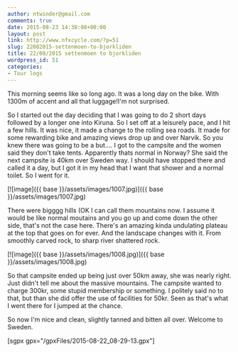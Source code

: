 ```yaml
---
author: ntwinder@gmail.com
comments: true
date: 2015-08-23 14:38:08+00:00
layout: post
link: http://www.nfxcycle.com/?p=51
slug: 22082015-settenmoen-to-bjorkliden
title: 22/08/2015 settenmoen to bjorkliden
wordpress_id: 51
categories:
- Tour logs
---
```


This morning seems like so long ago. It was a long day on the bike. With 1300m of accent and all that luggage!I'm not surprised. 

So I started out the day deciding that I was going to do 2 short days followed by a longer one into Kiruna. So I set off at a leisurely pace, and I hit a few hills. It was nice, it made a change to the rolling sea roads. It made for some rewarding bike and amazing views drop up and over Narvik. 
So you knew there was going to be a but.... I got to the campsite and the women said they don't take tents. Apparently thats normal in Norway? She said the next campsite is 40km over Sweden way. I should have stopped there and called it a day, but I got it in my head that I want that shower and a normal toilet. So I went for it. 

[![image]({{ base }}/assets/images/1007.jpg)]({{ base }}/assets/images/1007.jpg)



There were bigggg hills (OK I can call them mountains now. I assume it would be like normal moutains and you go up and come down the other side, that's not the case here. There's an amazing kinda undulating plateau at the top that goes on for ever. And the landscape changes with it. From smoothly carved rock, to sharp river shattered rock. 

[![image]({{ base }}/assets/images/1008.jpg)]({{ base }}/assets/images/1008.jpg)



So that campsite ended up being just over 50km away, she was nearly right. Just didn't tell me about the massive mountains. The campsite wanted to charge 300kr, some stupid membership or something. I politely said no to that, but than she did offer the use of facilities for 50kr. Seen as that's what I went there for I jumped at the chance. 

So now I'm nice and clean, slightly tanned and bitten all over. Welcome to Sweden. 

[sgpx gpx="/gpxFiles/2015-08-22_08-29-13.gpx"]

